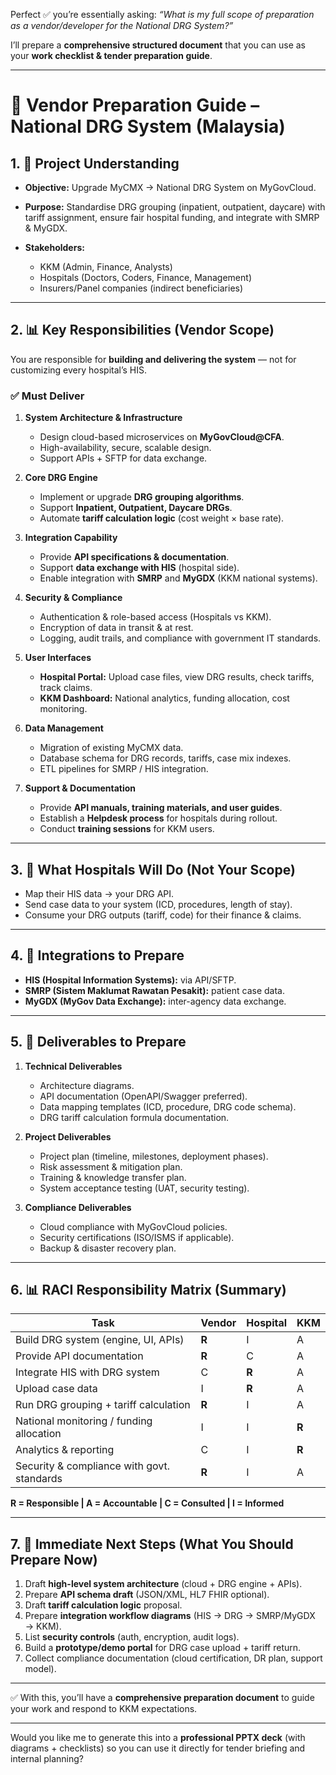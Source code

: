 Perfect ✅ you’re essentially asking: *“What is my full scope of preparation as a vendor/developer for the National DRG System?”*

I’ll prepare a **comprehensive structured document** that you can use as your **work checklist & tender preparation guide**.

---

# 📄 Vendor Preparation Guide – National DRG System (Malaysia)

## 1. 📌 Project Understanding

* **Objective:** Upgrade MyCMX → National DRG System on MyGovCloud.
* **Purpose:** Standardise DRG grouping (inpatient, outpatient, daycare) with tariff assignment, ensure fair hospital funding, and integrate with SMRP & MyGDX.
* **Stakeholders:**

  * KKM (Admin, Finance, Analysts)
  * Hospitals (Doctors, Coders, Finance, Management)
  * Insurers/Panel companies (indirect beneficiaries)

---

## 2. 📊 Key Responsibilities (Vendor Scope)

You are responsible for **building and delivering the system** — not for customizing every hospital’s HIS.

### ✅ Must Deliver

1. **System Architecture & Infrastructure**

   * Design cloud-based microservices on **MyGovCloud@CFA**.
   * High-availability, secure, scalable design.
   * Support APIs + SFTP for data exchange.

2. **Core DRG Engine**

   * Implement or upgrade **DRG grouping algorithms**.
   * Support **Inpatient, Outpatient, Daycare DRGs**.
   * Automate **tariff calculation logic** (cost weight × base rate).

3. **Integration Capability**

   * Provide **API specifications & documentation**.
   * Support **data exchange with HIS** (hospital side).
   * Enable integration with **SMRP** and **MyGDX** (KKM national systems).

4. **Security & Compliance**

   * Authentication & role-based access (Hospitals vs KKM).
   * Encryption of data in transit & at rest.
   * Logging, audit trails, and compliance with government IT standards.

5. **User Interfaces**

   * **Hospital Portal:** Upload case files, view DRG results, check tariffs, track claims.
   * **KKM Dashboard:** National analytics, funding allocation, cost monitoring.

6. **Data Management**

   * Migration of existing MyCMX data.
   * Database schema for DRG records, tariffs, case mix indexes.
   * ETL pipelines for SMRP / HIS integration.

7. **Support & Documentation**

   * Provide **API manuals, training materials, and user guides**.
   * Establish a **Helpdesk process** for hospitals during rollout.
   * Conduct **training sessions** for KKM users.

---

## 3. 🎯 What Hospitals Will Do (Not Your Scope)

* Map their HIS data → your DRG API.
* Send case data to your system (ICD, procedures, length of stay).
* Consume your DRG outputs (tariff, code) for their finance & claims.

---

## 4. 📡 Integrations to Prepare

* **HIS (Hospital Information Systems):** via API/SFTP.
* **SMRP (Sistem Maklumat Rawatan Pesakit):** patient case data.
* **MyGDX (MyGov Data Exchange):** inter-agency data exchange.

---

## 5. 📑 Deliverables to Prepare

1. **Technical Deliverables**

   * Architecture diagrams.
   * API documentation (OpenAPI/Swagger preferred).
   * Data mapping templates (ICD, procedure, DRG code schema).
   * DRG tariff calculation formula documentation.

2. **Project Deliverables**

   * Project plan (timeline, milestones, deployment phases).
   * Risk assessment & mitigation plan.
   * Training & knowledge transfer plan.
   * System acceptance testing (UAT, security testing).

3. **Compliance Deliverables**

   * Cloud compliance with MyGovCloud policies.
   * Security certifications (ISO/ISMS if applicable).
   * Backup & disaster recovery plan.

---

## 6. 📊 RACI Responsibility Matrix (Summary)

| Task                                       | Vendor | Hospital | KKM   |
| ------------------------------------------ | ------ | -------- | ----- |
| Build DRG system (engine, UI, APIs)        | **R**  | I        | A     |
| Provide API documentation                  | **R**  | C        | A     |
| Integrate HIS with DRG system              | C      | **R**    | A     |
| Upload case data                           | I      | **R**    | A     |
| Run DRG grouping + tariff calculation      | **R**  | I        | A     |
| National monitoring / funding allocation   | I      | I        | **R** |
| Analytics & reporting                      | C      | I        | **R** |
| Security & compliance with govt. standards | **R**  | I        | A     |

**R = Responsible | A = Accountable | C = Consulted | I = Informed**

---

## 7. 🚀 Immediate Next Steps (What You Should Prepare Now)

1. Draft **high-level system architecture** (cloud + DRG engine + APIs).
2. Prepare **API schema draft** (JSON/XML, HL7 FHIR optional).
3. Draft **tariff calculation logic** proposal.
4. Prepare **integration workflow diagrams** (HIS → DRG → SMRP/MyGDX → KKM).
5. List **security controls** (auth, encryption, audit logs).
6. Build a **prototype/demo portal** for DRG case upload + tariff return.
7. Collect compliance documentation (cloud certification, DR plan, support model).

---

✅ With this, you’ll have a **comprehensive preparation document** to guide your work and respond to KKM expectations.

---

Would you like me to generate this into a **professional PPTX deck** (with diagrams + checklists) so you can use it directly for tender briefing and internal planning?
